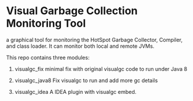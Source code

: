 # Visual Garbage Collection Monitoring Tool 
a graphical tool for monitoring the HotSpot Garbage Collector, Compiler, and class loader. It can monitor both local and remote JVMs.

This repo contains three modules:
1. visualgc_fix
    minimal fix with original visualgc code to run under Java 8
    
2. visualgc_java8
    Fix visualgc to run and add more gc details
    
3. visualgc_idea
    A IDEA plugin with visualgc embed.
